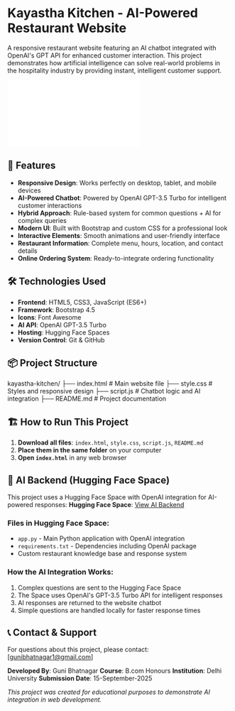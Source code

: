 # Kayastha Kitchen - AI-Powered Restaurant Website

A responsive restaurant website featuring an AI chatbot integrated with OpenAI's GPT API for enhanced customer interaction. This project demonstrates how artificial intelligence can solve real-world problems in the hospitality industry by providing instant, intelligent customer support.

![Restaurant Website Preview](file:///D:/Kayastha-Kitchen-project-main/Kayastha-Kitchen-project-main/index.html)

## 🚀 Features

- **Responsive Design**: Works perfectly on desktop, tablet, and mobile devices
- **AI-Powered Chatbot**: Powered by OpenAI GPT-3.5 Turbo for intelligent customer interactions
- **Hybrid Approach**: Rule-based system for common questions + AI for complex queries
- **Modern UI**: Built with Bootstrap and custom CSS for a professional look
- **Interactive Elements**: Smooth animations and user-friendly interface
- **Restaurant Information**: Complete menu, hours, location, and contact details
- **Online Ordering System**: Ready-to-integrate ordering functionality

## 🛠️ Technologies Used

- **Frontend**: HTML5, CSS3, JavaScript (ES6+)
- **Framework**: Bootstrap 4.5
- **Icons**: Font Awesome
- **AI API**: OpenAI GPT-3.5 Turbo
- **Hosting**: Hugging Face Spaces
- **Version Control**: Git & GitHub

## 📦 Project Structure
kayastha-kitchen/
├── index.html # Main website file
├── style.css # Styles and responsive design
├── script.js # Chatbot logic and AI integration
├── README.md # Project documentation


## 🏗️ How to Run This Project

1. **Download all files**: `index.html`, `style.css`, `script.js`, `README.md`
2. **Place them in the same folder** on your computer
3. **Open `index.html`** in any web browser

## 🧠 AI Backend (Hugging Face Space)
This project uses a Hugging Face Space with OpenAI integration for AI-powered responses:
**Hugging Face Space**: [View AI Backend](https://huggingface.co/spaces/guni501/myrestaurant-chatbot)

### Files in Hugging Face Space:
- `app.py` - Main Python application with OpenAI integration
- `requirements.txt` - Dependencies including OpenAI package
- Custom restaurant knowledge base and response system

### How the AI Integration Works:
1. Complex questions are sent to the Hugging Face Space
2. The Space uses OpenAI's GPT-3.5 Turbo API for intelligent responses
3. AI responses are returned to the website chatbot
4. Simple questions are handled locally for faster response times

## 📞 Contact & Support
For questions about this project, please contact: [gunibhatnagar1@gmail.com]

**Developed By**: Guni Bhatnagar
**Course**: B.com Honours 
**Institution**: Delhi University
**Submission Date**: 15-September-2025

*This project was created for educational purposes to demonstrate AI integration in web development.*


